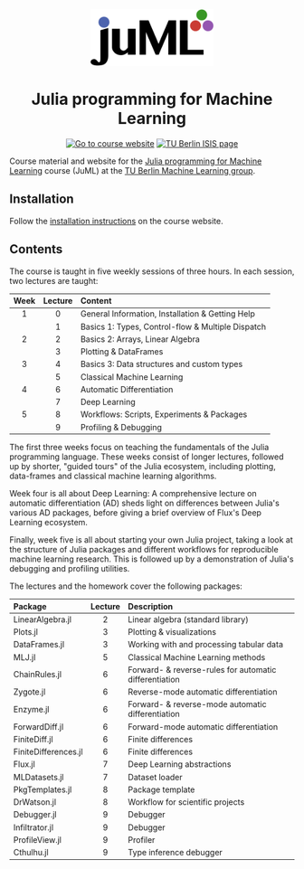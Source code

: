 <div align="center">
  <a href="https://adrhill.github.io/julia-ml-course/">
    <img
      src="website/_assets/logo/logo.svg"
      alt="JuML Logo"
      height="100"
    />
  </a>
  <br />
  <p>
    <h1>
      <b>
        Julia programming for Machine Learning
      </b>
    </h1>
    
[![Go to course website][goto-badge]][site-url]
[![TU Berlin ISIS page][isis-badge]][isis-url]
    
  </p>
</div>

Course material and website for the [Julia programming for Machine Learning][site-url] course (JuML) at the [TU Berlin Machine Learning group][ml-group-url].

## Installation
Follow the [installation instructions](https://adrhill.github.io/julia-ml-course/E1_Installation/)
on the course website.

## Contents
The course is taught in five weekly sessions of three hours.
In each session, two lectures are taught:

| Week | Lecture | Content                                           |
|:----:|:-------:|:--------------------------------------------------|
| 1    |  0      | General Information, Installation & Getting Help  |
|      |  1      | Basics 1: Types, Control-flow & Multiple Dispatch |
| 2    |  2      | Basics 2: Arrays, Linear Algebra                  |
|      |  3      | Plotting & DataFrames                             |
| 3    |  4      | Basics 3: Data structures and custom types        |
|      |  5      | Classical Machine Learning                        |
| 4    |  6      | Automatic Differentiation                         |
|      |  7      | Deep Learning                                     |
| 5    |  8      | Workflows: Scripts, Experiments & Packages        |
|      |  9      | Profiling & Debugging                             |

The first three weeks focus on teaching the fundamentals of the Julia programming language. 
These weeks consist of longer lectures, followed up by shorter, "guided tours" of the Julia ecosystem,
including plotting, data-frames and classical machine learning algorithms.

Week four is all about Deep Learning:
A comprehensive lecture on automatic differentiation (AD) 
sheds light on differences between Julia's various AD packages,
before giving a brief overview of Flux's Deep Learning ecosystem.

Finally, week five is all about starting your own Julia project,
taking a look at the structure of Julia packages and different workflows 
for reproducible machine learning research. 
This is followed up by a demonstration of Julia's debugging and profiling utilities.

The lectures and the homework cover the following packages:

| Package              | Lecture |  Description                                           |
|:-----------------    |:-------:|:-------------------------------------------------------|
| LinearAlgebra.jl     |       2 | Linear algebra (standard library)                      |
| Plots.jl             |       3 | Plotting & visualizations                              |
| DataFrames.jl        |       3 | Working with and processing tabular data               |
| MLJ.jl               |       5 | Classical Machine Learning methods                     |
| ChainRules.jl        |       6 | Forward- & reverse-rules for automatic differentiation |
| Zygote.jl            |       6 | Reverse-mode automatic differentiation                 |
| Enzyme.jl            |       6 | Forward- & reverse-mode automatic differentiation      |
| ForwardDiff.jl       |       6 | Forward-mode automatic differentiation                 |
| FiniteDiff.jl        |       6 | Finite differences                                     |
| FiniteDifferences.jl |       6 | Finite differences                                     |
| Flux.jl              |       7 | Deep Learning abstractions                             |
| MLDatasets.jl        |       7 | Dataset loader                                         |
| PkgTemplates.jl      |       8 | Package template                                       |
| DrWatson.jl          |       8 | Workflow for scientific projects                       |
| Debugger.jl          |       9 | Debugger                                               |
| Infiltrator.jl       |       9 | Debugger                                               |
| ProfileView.jl       |       9 | Profiler                                               |
| Cthulhu.jl           |       9 | Type inference debugger                                |

[site-url]: https://adrhill.github.io/julia-ml-course/
[ml-group-url]: https://www.tu.berlin/ml
[isis-url]: https://isis.tu-berlin.de/course/view.php?id=35533

[goto-badge]: https://img.shields.io/badge/-Go%20to%20course%20website-informational
[isis-badge]: https://img.shields.io/badge/TU%20Berlin-ISIS%20page-red